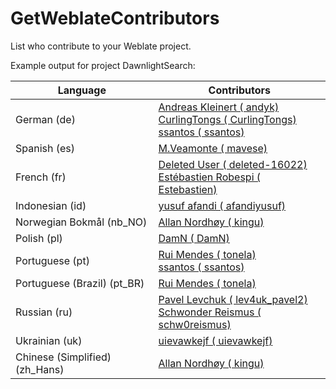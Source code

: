 # GetWeblateContributors

List who contribute to your Weblate project.

Example output for project DawnlightSearch:

|Language|Contributors|
|-|-|
|German (de) |[Andreas Kleinert ( andyk)](https://hosted.weblate.org/user/andyk/)<br>[CurlingTongs ( CurlingTongs)](https://hosted.weblate.org/user/CurlingTongs/)<br>[ssantos ( ssantos)](https://hosted.weblate.org/user/ssantos/)|
|Spanish (es) |[M.Veamonte ( mavese)](https://hosted.weblate.org/user/mavese/)|
|French (fr) |[Deleted User ( deleted-16022)](https://hosted.weblate.org/user/deleted-16022/)<br>[Estébastien Robespi ( Estebastien)](https://hosted.weblate.org/user/Estebastien/)|
|Indonesian (id) |[yusuf afandi ( afandiyusuf)](https://hosted.weblate.org/user/afandiyusuf/)|
|Norwegian Bokmål (nb_NO) |[Allan Nordhøy ( kingu)](https://hosted.weblate.org/user/kingu/)|
|Polish (pl) |[DamN ( DamN)](https://hosted.weblate.org/user/DamN/)|
|Portuguese (pt) |[Rui Mendes ( tonela)](https://hosted.weblate.org/user/tonela/)<br>[ssantos ( ssantos)](https://hosted.weblate.org/user/ssantos/)|
|Portuguese (Brazil) (pt_BR) |[Rui Mendes ( tonela)](https://hosted.weblate.org/user/tonela/)|
|Russian (ru) |[Pavel Levchuk ( lev4uk_pavel2)](https://hosted.weblate.org/user/lev4uk_pavel2/)<br>[Schwonder Reismus ( schw0reismus)](https://hosted.weblate.org/user/schw0reismus/)|
|Ukrainian (uk) |[uievawkejf ( uievawkejf)](https://hosted.weblate.org/user/uievawkejf/)|
|Chinese (Simplified) (zh_Hans) |[Allan Nordhøy ( kingu)](https://hosted.weblate.org/user/kingu/)|
